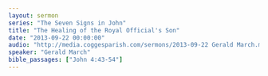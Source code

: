 ```yaml
---
layout: sermon
series: "The Seven Signs in John"
title: "The Healing of the Royal Official's Son"
date: "2013-09-22 00:00:00"
audio: "http://media.coggesparish.com/sermons/2013-09-22 Gerald March.mp3"
speaker: "Gerald March"
bible_passages: ["John 4:43-54"]
---
```

